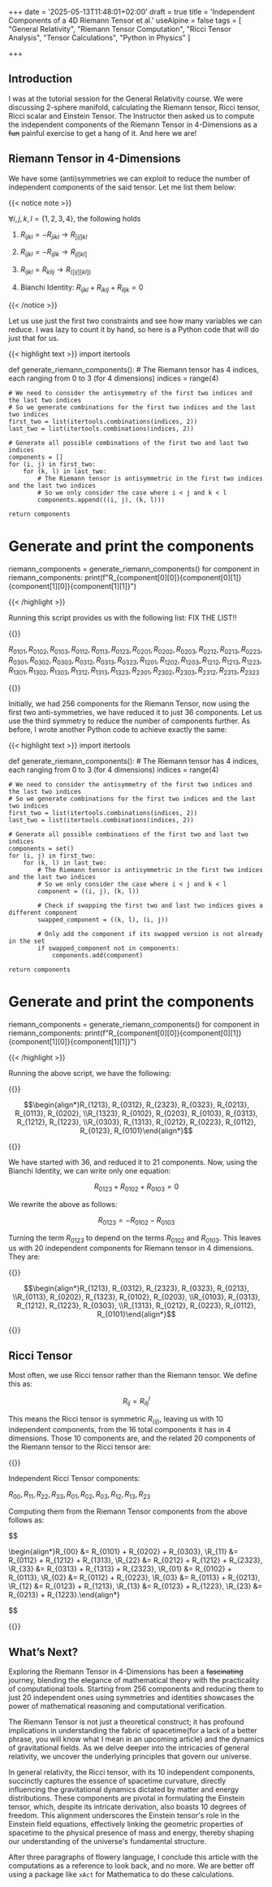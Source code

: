 +++
date = '2025-05-13T11:48:01+02:00'
draft = true
title = 'Independent Components of a 4D Riemann Tensor et al.'
useAlpine = false
tags = [
    "General Relativity",
    "Riemann Tensor Computation",
    "Ricci Tensor Analysis",
    "Tensor Calculations",
    "Python in Physics"
]

+++
## Introduction

I was at the tutorial session for the General Relativity course. We were discussing 2-sphere manifold, calculating the Riemann tensor, Ricci tensor, Ricci scalar and Einstein Tensor. The Instructor then asked us to compute the independent components of the Riemann Tensor in 4-Dimensions as a ~~fun~~ painful exercise to get a hang of it. And here we are!

## Riemann Tensor in 4-Dimensions

We have some (anti)symmetries we can exploit to reduce the number of independent components of the said tensor. Let me list them below:

{{< notice note >}}

$\forall i,j,k,l = \{1,2,3,4\}$, the following holds

1. $R_{ijkl} = - R_{jikl} \rightarrow R_{[ij]kl}$

1. $R_{ijkl} = - R_{ijlk} \rightarrow R_{ij[kl]}$

1. $R_{ijkl} = R_{klij} \rightarrow R_{([ij][kl])}$

1. Bianchi Identity: $R_{ijkl} + R_{iklj} + R_{iljk} = 0$

{{< /notice >}}

Let us use just the first two constraints and see how many variables we can reduce. I was lazy to count it by hand, so here is a Python code that will do just that for us.

{{< highlight text >}}
import itertools

def generate_riemann_components():
    # The Riemann tensor has 4 indices, each ranging from 0 to 3 (for 4 dimensions)
    indices = range(4)

    # We need to consider the antisymmetry of the first two indices and the last two indices
    # So we generate combinations for the first two indices and the last two indices
    first_two = list(itertools.combinations(indices, 2))
    last_two = list(itertools.combinations(indices, 2))

    # Generate all possible combinations of the first two and last two indices
    components = []
    for (i, j) in first_two:
        for (k, l) in last_two:
            # The Riemann tensor is antisymmetric in the first two indices and the last two indices
            # So we only consider the case where i < j and k < l
            components.append(((i, j), (k, l)))

    return components

# Generate and print the components
riemann_components = generate_riemann_components()
for component in riemann_components:
    print(f"R_{component[0][0]}{component[0][1]}{component[1][0]}{component[1][1]}")

{{< /highlight >}}

Running this script provides us with the following list: FIX THE LIST!!

{{<notice info>}}

$R_{0101}, R_{0102}, R_{0103}, R_{0112}, R_{0113}, R_{0123}, R_{0201}, R_{0202}, R_{0203}, R_{0212}, R_{0213}, R_{0223}, R_{0301}, R_{0302}, R_{0303}, R_{0312}, R_{0313}, R_{0323}, R_{1201}, R_{1202}, R_{1203}, R_{1212}, R_{1213}, R_{1223}, R_{1301}, R_{1302}, R_{1303}, R_{1312}, R_{1313}, R_{1323}, R_{2301}, R_{2302}, R_{2303}, R_{2312}, R_{2313}, R_{2323}$

{{</notice>}}

Initially, we had 256 components for the Riemann Tensor, now using the first two anti-symmetries, we have reduced it to just 36 components. Let us use the third symmetry to reduce the number of components further. As before, I wrote another Python code to achieve exactly the same:

{{< highlight text >}}
import itertools

def generate_riemann_components():
    # The Riemann tensor has 4 indices, each ranging from 0 to 3 (for 4 dimensions)
    indices = range(4)

    # We need to consider the antisymmetry of the first two indices and the last two indices
    # So we generate combinations for the first two indices and the last two indices
    first_two = list(itertools.combinations(indices, 2))
    last_two = list(itertools.combinations(indices, 2))

    # Generate all possible combinations of the first two and last two indices
    components = set()
    for (i, j) in first_two:
        for (k, l) in last_two:
            # The Riemann tensor is antisymmetric in the first two indices and the last two indices
            # So we only consider the case where i < j and k < l
            component = ((i, j), (k, l))

            # Check if swapping the first two and last two indices gives a different component
            swapped_component = ((k, l), (i, j))

            # Only add the component if its swapped version is not already in the set
            if swapped_component not in components:
                components.add(component)

    return components

# Generate and print the components
riemann_components = generate_riemann_components()
for component in riemann_components:
    print(f"R_{component[0][0]}{component[0][1]}{component[1][0]}{component[1][1]}")

{{< /highlight >}}

Running the above script, we have the following:

{{<notice info>}}

$$\begin{align*}R_{1213}, R_{0312}, R_{2323}, R_{0323}, R_{0213}, R_{0113}, R_{0202}, \\R_{1323}, R_{0102}, R_{0203}, R_{0103}, R_{0313}, R_{1212}, R_{1223}, \\R_{0303}, R_{1313}, R_{0212}, R_{0223}, R_{0112}, R_{0123}, R_{0101}\end{align*}$$

{{</notice>}}

We have started with 36, and reduced it to 21 components. Now, using the Bianchi Identity, we can write only one equation:

$$R_{0123} +R_{0102​}+R_{0103​} = 0$$

We rewrite the above as follows:

$$R_{0123}​=−R_{0102}​−R_{0103​}$$

Turning the term $R_{0123}$ to depend on the terms $R_{0102}​$ and $R_{0103​}$. This leaves us with 20 independent components for Riemann tensor in 4 dimensions. They are:

{{<notice info>}}

$$\begin{align*}R_{1213}, R_{0312}, R_{2323}, R_{0323}, R_{0213}, \\R_{0113}, R_{0202}, R_{1323}, R_{0102}, R_{0203}, \\R_{0103}, R_{0313}, R_{1212}, R_{1223}, R_{0303}, \\R_{1313}, R_{0212}, R_{0223}, R_{0112}, R_{0101}\end{align*}$$

{{</notice>}}

## Ricci Tensor

Most often, we use Ricci tensor rather than the Riemann tensor. We define this as:

$$R_{ij} = R_{ ilj}^l$$

This means the Ricci tensor is symmetric $R_{(ij)}$, leaving us with 10 independent components, from the 16 total components it has in 4 dimensions. Those 10 components are, and the related 20 components of the Riemann tensor to the Ricci tensor are:

{{<notice info>}}

Independent Ricci Tensor components:

$R_{00}, R_{11}, R_{22}, R_{33}, R_{01}, R_{02}, R_{03}, R_{12}, R_{13}, R_{23}$

Computing them from the Riemann Tensor components from the above follows as:

$$

\begin{align*}R_{00} &= R_{0101} + R_{0202} + R_{0303}, \\R_{11} &= R_{0112} + R_{1212} + R_{1313}, \\R_{22} &= R_{0212} + R_{1212} + R_{2323}, \\R_{33} &= R_{0313} + R_{1313} + R_{2323}, \\R_{01} &= R_{0102} + R_{0113}, \\R_{02} &= R_{0112} + R_{0223}, \\R_{03} &= R_{0113} + R_{0213}, \\R_{12} &= R_{0123} + R_{1213}, \\R_{13} &= R_{0123} + R_{1223}, \\R_{23} &= R_{0213} + R_{1223}.\end{align*}

$$

{{</notice>}}

## What’s Next?

Exploring the Riemann Tensor in 4-Dimensions has been a ~~fascinating~~ journey, blending the elegance of mathematical theory with the practicality of computational tools. Starting from 256 components and reducing them to just 20 independent ones using symmetries and identities showcases the power of mathematical reasoning and computational verification.

The Riemann Tensor is not just a theoretical construct; it has profound implications in understanding the fabric of spacetime(for a lack of a better phrase, you will know what I mean in an upcoming article) and the dynamics of gravitational fields. As we delve deeper into the intricacies of general relativity, we uncover the underlying principles that govern our universe.

In general relativity, the Ricci tensor, with its 10 independent components, succinctly captures the essence of spacetime curvature, directly influencing the gravitational dynamics dictated by matter and energy distributions. These components are pivotal in formulating the Einstein tensor, which, despite its intricate derivation, also boasts 10 degrees of freedom. This alignment underscores the Einstein tensor's role in the Einstein field equations, effectively linking the geometric properties of spacetime to the physical presence of mass and energy, thereby shaping our understanding of the universe's fundamental structure.

After three paragraphs of flowery language, I conclude this article with the computations as a reference to look back, and no more. We are better off using a package like `xAct` for Mathematica to do these calculations.